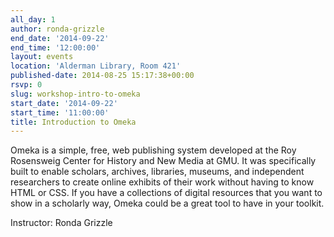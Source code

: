 ```yaml
---
all_day: 1
author: ronda-grizzle
end_date: '2014-09-22'
end_time: '12:00:00'
layout: events
location: 'Alderman Library, Room 421'
published-date: 2014-08-25 15:17:38+00:00
rsvp: 0
slug: workshop-intro-to-omeka
start_date: '2014-09-22'
start_time: '11:00:00'
title: Introduction to Omeka
---
```


Omeka is a simple, free, web publishing system developed at the Roy Rosensweig Center for History and New Media at GMU. It was specifically built to enable scholars, archives, libraries, museums, and independent researchers to create online exhibits of their work without having to know HTML or CSS. If you have a collections of digital resources that you want to show in a scholarly way, Omeka could be a great tool to have in your toolkit.

Instructor: Ronda Grizzle

